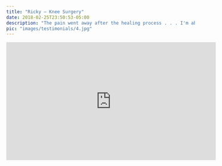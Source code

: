 ```yaml
---
title: "Ricky – Knee Surgery"
date: 2018-02-25T23:50:53-05:00
description: "The pain went away after the healing process . . . I'm able to swing a golf club now"
pic: "images/testimonials/4.jpg"
---
```


<iframe width="560" height="315" src="https://www.youtube.com/embed/z3xW9-z1CCg?rel=0" frameborder="0" allow="autoplay; encrypted-media" allowfullscreen></iframe>

